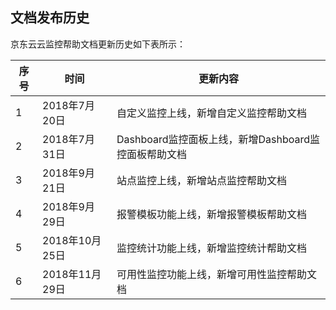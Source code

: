 ## 文档发布历史

京东云云监控帮助文档更新历史如下表所示：

序号|时间|更新内容
---|---|---
 1 |2018年7月20日|自定义监控上线，新增自定义监控帮助文档
 2 |2018年7月31日|Dashboard监控面板上线，新增Dashboard监控面板帮助文档
 3 |2018年9月21日|站点监控上线，新增站点监控帮助文档
 4 |2018年9月29日|报警模板功能上线，新增报警模板帮助文档
 5 |2018年10月25日|监控统计功能上线，新增监控统计帮助文档
 6 |2018年11月29日|可用性监控功能上线，新增可用性监控帮助文档
